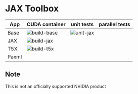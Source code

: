 # JAX Toolbox

| App                               | CUDA container | unit tests  | parallel tests |
| --------------------------------- | -------------- | ----------- | -------------- |
| Base                              | ![build-base]  | ![unit-jax] |                |
| JAX                               | ![build-jax]   |             |                |
| T5X                               | ![build-t5x]   |             |                |
| Paxml                             |                |             |                |


[build-base]: https://img.shields.io/github/actions/workflow/status/NVIDIA/JAX-Toolbox/base.yaml?label=build&logo=docker
[build-jax]: https://img.shields.io/github/actions/workflow/status/NVIDIA/JAX-Toolbox/jax.yaml?label=build&logo=docker
[build-t5x]: https://img.shields.io/github/actions/workflow/status/NVIDIA/JAX-Toolbox/t5x.yaml?label=build&logo=docker

[unit-jax]: https://img.shields.io/github/actions/workflow/status/NVIDIA/JAX-Toolbox/jax-test.yaml?label=test&logo=nvidia




## Note
This is not an officially supported NVIDIA product
